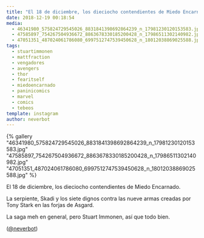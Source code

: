 ```yaml
---
title: "El 18 de diciembre, los dieciocho contendientes de Miedo Encarnado"
date: 2018-12-19 00:18:54
media: 
  - 46341980_575824729545026_8831841398692864239_n_17981230120153583.jpg
  - 47585897_754267504936672_8863678330185200428_n_17986511302140982.jpg
  - 47051351_487024061786080_6997512747539450628_n_18012038869025588.jpg
tags: 
  - stuartimmonen
  - mattfraction
  - vengadores
  - avengers
  - thor
  - fearitself
  - miedoencarnado
  - paninicomics
  - marvel
  - comics
  - tebeos
template: instagram
author: neverbot
---
```


{% gallery "46341980_575824729545026_8831841398692864239_n_17981230120153583.jpg" "47585897_754267504936672_8863678330185200428_n_17986511302140982.jpg" "47051351_487024061786080_6997512747539450628_n_18012038869025588.jpg" %}

El 18 de diciembre, los dieciocho contendientes de Miedo Encarnado.

La serpiente, Skadi y los siete dignos contra las nueve armas creadas por Tony Stark en las forjas de Asgard.

La saga meh en general, pero Stuart Immonen, así que todo bien.

([@neverbot](https://instagram.com/neverbot))

